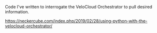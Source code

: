 Code I've written to interrogate the VeloCloud Orchestrator to pull desired information.

https://neckercube.com/index.php/2019/02/28/using-python-with-the-velocloud-orchestrator/
